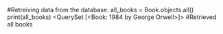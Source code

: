 #Retreiving data from the database: 
all_books = Book.objects.all()   
print(all_books)
<QuerySet [<Book: 1984 by George Orwell>]>  #Retrieved all books